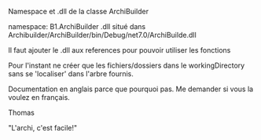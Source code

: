 ﻿Namespace et .dll de la classe ArchiBuilder

namespace: B1.ArchiBuilder
.dll situé dans Archibuilder/ArchiBuilder/bin/Debug/net7.0/ArchiBuilde.dll

Il faut ajouter le .dll aux references pour pouvoir utiliser les fonctions

Pour l'instant ne créer que les fichiers/dossiers dans le workingDirectory sans se 'localiser' dans l'arbre fournis.

Documentation en anglais parce que pourquoi pas. 
Me demander si vous la voulez en français. 

Thomas

"L'archi, c'est facile!"